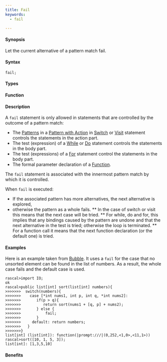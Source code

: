 ```yaml
---
title: Fail
keywords:
  - fail

---
```


#### Synopsis

Let the current alternative of a pattern match fail.

#### Syntax

`fail;`

#### Types

#### Function

#### Description

A `fail` statement is only allowed in statements that are controlled by the outcome of a pattern match:

*  The [Patterns](/docs//Rascal/Patterns) in a [Pattern with Action](/docs//Rascal/Expressions/Visit/PatternWithAction) in [Switch](/docs//Rascal/Statements/Switch) or [Visit](/docs//Rascal/Statements/Visit) statement controls the statements in the action part.
*  The test (expression) of a [While](/docs//Rascal/Statements/While) or [Do](/docs//Rascal/Statements/Do) statement controls the statements in the body part.
*  The test (expressions) of a [For](/docs//Rascal/Statements/For) statement control the statements in the body part.
*  The formal parameter declaration of a [Function](/docs//Rascal/Declarations/Function).


The `fail` statement is associated with the innermost pattern match by which it is controlled.

When `fail` is executed:

*  If the associated pattern has more alternatives, the next alternative is explored,
*  otherwise the pattern as a whole fails. 
   ** In the case of switch or visit this means that the next case will be tried.
   ** For while, do and for, this implies that any bindings caused by the pattern are undone and that the next 
      alternative in the test is tried; otherwise the loop is terminated.
   ** For a function call it means that the next function declaration (or the default one) is tried.

#### Examples

Here is an example taken from [Bubble](/docs//Recipes/Basic/Bubble). 
It uses a `fail` for the case that no unsorted element can be found in the list of numbers.
As a result, the whole case fails and the default case is used.

```rascal-shell
rascal>import IO;
ok
rascal>public list[int] sort(list[int] numbers){
>>>>>>>  switch(numbers){
>>>>>>>    case [*int nums1, int p, int q, *int nums2]:
>>>>>>>       if(p > q){
>>>>>>>          return sort(nums1 + [q, p] + nums2);
>>>>>>>       } else {
>>>>>>>       	  fail;
>>>>>>>       }
>>>>>>>     default: return numbers;
>>>>>>>   }
>>>>>>>}
list[int] (list[int]): function(|prompt:///|(0,252,<1,0>,<11,1>))
rascal>sort([10, 1, 5, 3]);
list[int]: [1,3,5,10]
```

#### Benefits



